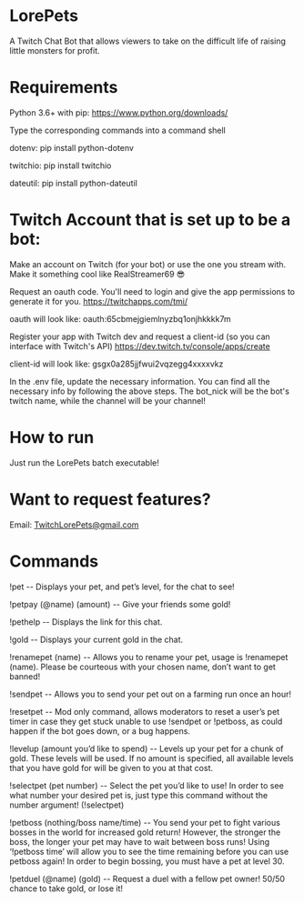 # LorePets
A Twitch Chat Bot that allows viewers to take on the difficult life of raising little monsters for profit.


# Requirements
Python 3.6+ with pip: https://www.python.org/downloads/

Type the corresponding commands into a command shell

dotenv:  pip install python-dotenv

twitchio: pip install twitchio

dateutil: pip install python-dateutil

# Twitch Account that is set up to be a bot:
Make an account on Twitch (for your bot) or use the one you stream with. Make it something cool like RealStreamer69 😎

Request an oauth code. You'll need to login and give the app permissions to generate it for you.  https://twitchapps.com/tmi/

oauth will look like: oauth:65cbmejgiemlnyzbq1onjhkkkk7m

Register your app with Twitch dev and request a client-id (so you can interface with Twitch's API) https://dev.twitch.tv/console/apps/create

client-id will look like: gsgx0a285jjfwui2vqzegg4xxxxvkz

In the .env file, update the necessary information.  You can find all the necessary info by following the above steps.  The bot_nick will be the bot's twitch name, while the channel will be your channel!

# How to run
Just run the LorePets batch executable!


# Want to request features?
Email: TwitchLorePets@gmail.com


# Commands
!pet -- Displays your pet, and pet’s level, for the chat to see!

!petpay (@name) (amount) -- Give your friends some gold!

!pethelp -- Displays the link for this chat.

!gold -- Displays your current gold in the chat.

!renamepet (name) -- Allows you to rename your pet, usage is !renamepet (name).  Please be courteous with your chosen name, don’t want to get banned!

!sendpet -- Allows you to send your pet out on a farming run once an hour!

!resetpet -- Mod only command, allows moderators to reset a user’s pet timer in case they get stuck unable to use !sendpet or !petboss, as could happen if the bot goes down, or a bug happens.

!levelup (amount you’d like to spend) -- Levels up your pet for a chunk of gold.  These levels will be used.  If no amount is specified, all available levels that you have gold for will be given to you at that cost.

!selectpet (pet number) -- Select the pet you’d like to use!  In order to see what number your desired pet is, just type this command without the number argument! (!selectpet)


!petboss (nothing/boss name/time) -- You send your pet to fight various bosses in the world for increased gold return!  However, the stronger the boss, the longer your pet may have to wait between boss runs!  Using ‘!petboss time’ will allow you to see the time remaining before you can use petboss again!  In order to begin bossing, you must have a pet at level 30.

!petduel (@name) (gold) -- Request a duel with a fellow pet owner!  50/50 chance to take gold, or lose it!
